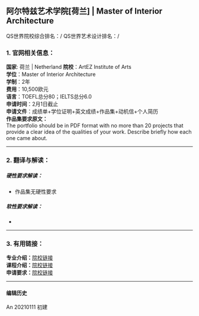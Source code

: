 ## 阿尔特兹艺术学院[荷兰] | Master of Interior Architecture

QS世界院校综合排名：/
QS世界艺术设计排名：/

### 1. 官网相关信息：

**国家**: 荷兰 | Netherland
**院校**：ArtEZ Institute of Arts  
**学位**：Master of Interior Architecture  
**学制**：2年  
**费用**：10,500欧元  
**语言**：TOEFL总分80；IELTS总分6.0  
**申请时间**：2月1日截止  
**申请文件**：成绩单+学位证明+英文成绩+作品集+动机信+个人简历  
**作品集要求原文：**   
The portfolio should be in PDF format with no more than 20 projects that provide a clear idea of the qualities of your work. Describe briefly how each one came about.



---


### 2. 翻译与解读：

##### 硬性要求解读：
- 作品集无硬性要求  


##### 软性要求解读：
-


---


### 3. 有用链接：

**专业介绍：**[院校链接](https://www.artez.nl/en/course/interior-architecture-master)  
**课程介绍：**[院校链接](https://www.artez.nl/en/course/interior-architecture-master)  
**申请要求：**[院校链接](https://www.artez.nl/en/course/interior-architecture-master/admission)  



---


#### 编辑历史

An 20210111 初建  
